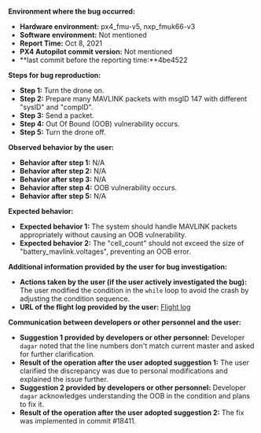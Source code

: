 **Environment where the bug occurred:**

- **Hardware environment:** px4_fmu-v5, nxp_fmuk66-v3
- **Software environment:** Not mentioned
- **Report Time:** Oct 8, 2021
- **PX4 Autopilot commit version:** Not mentioned
- **last commit before the reporting time:**4be4522

**Steps for bug reproduction:**

- **Step 1:** Turn the drone on.
- **Step 2:** Prepare many MAVLINK packets with msgID 147 with different "sysID" and "compID".
- **Step 3:** Send a packet.
- **Step 4:** Out Of Bound (OOB) vulnerability occurs.
- **Step 5:** Turn the drone off.

**Observed behavior by the user:**

- **Behavior after step 1:** N/A
- **Behavior after step 2:** N/A
- **Behavior after step 3:** N/A
- **Behavior after step 4:** OOB vulnerability occurs.
- **Behavior after step 5:** N/A

**Expected behavior:**

- **Expected behavior 1:** The system should handle MAVLINK packets appropriately without causing an OOB vulnerability.
- **Expected behavior 2:** The "cell_count" should not exceed the size of "battery_mavlink.voltages", preventing an OOB error.

**Additional information provided by the user for bug investigation:**

- **Actions taken by the user (if the user actively investigated the bug):** The user modified the condition in the `while` loop to avoid the crash by adjusting the condition sequence.
- **URL of the flight log provided by the user:** [Flight log](https://logs.px4.io/plot_app?log=0f0583c3-a609-4b61-a283-6e3df243141c)

**Communication between developers or other personnel and the user:**

- **Suggestion 1 provided by developers or other personnel:** Developer `dagar` noted that the line numbers don't match current master and asked for further clarification.
- **Result of the operation after the user adopted suggestion 1:** The user clarified the discrepancy was due to personal modifications and explained the issue further.
- **Suggestion 2 provided by developers or other personnel:** Developer `dagar` acknowledges understanding the OOB in the condition and plans to fix it.
- **Result of the operation after the user adopted suggestion 2:** The fix was implemented in commit #18411.
